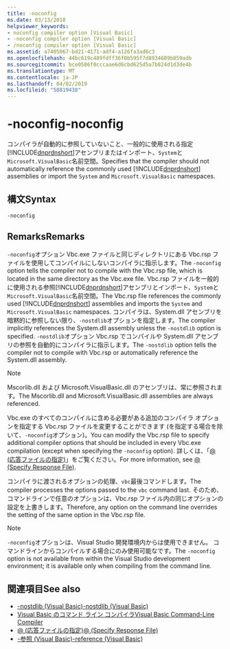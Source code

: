 ```yaml
---
title: -noconfig
ms.date: 03/13/2018
helpviewer_keywords:
- noconfig compiler option [Visual Basic]
- -noconfig compiler option [Visual Basic]
- /noconfig compiler option [Visual Basic]
ms.assetid: a7405067-bd21-4171-adf4-a126fa3ad6c3
ms.openlocfilehash: 44bc619c489fdff36f0b595f7d8934689b859adb
ms.sourcegitcommit: bce0586f0cccaae6d6cbd625d5a7b824d1d3de4b
ms.translationtype: MT
ms.contentlocale: ja-JP
ms.lasthandoff: 04/02/2019
ms.locfileid: "58819438"
---
```

# <a name="-noconfig"></a><span data-ttu-id="47f2d-102">-noconfig</span><span class="sxs-lookup"><span data-stu-id="47f2d-102">-noconfig</span></span>
<span data-ttu-id="47f2d-103">コンパイラが自動的に参照していないこと、一般的に使用される指定[!INCLUDE[dnprdnshort](~/includes/dnprdnshort-md.md)]アセンブリまたはインポート、`System`と`Microsoft.VisualBasic`名前空間。</span><span class="sxs-lookup"><span data-stu-id="47f2d-103">Specifies that the compiler should not automatically reference the commonly used [!INCLUDE[dnprdnshort](~/includes/dnprdnshort-md.md)] assemblies or import the `System` and `Microsoft.VisualBasic` namespaces.</span></span>  
  
## <a name="syntax"></a><span data-ttu-id="47f2d-104">構文</span><span class="sxs-lookup"><span data-stu-id="47f2d-104">Syntax</span></span>  
  
```  
-noconfig  
```  
  
## <a name="remarks"></a><span data-ttu-id="47f2d-105">Remarks</span><span class="sxs-lookup"><span data-stu-id="47f2d-105">Remarks</span></span>  
 <span data-ttu-id="47f2d-106">`-noconfig`オプション Vbc.exe ファイルと同じディレクトリにある Vbc.rsp ファイルを使用してコンパイルにしないコンパイラに指示します。</span><span class="sxs-lookup"><span data-stu-id="47f2d-106">The `-noconfig` option tells the compiler not to compile with the Vbc.rsp file, which is located in the same directory as the Vbc.exe file.</span></span> <span data-ttu-id="47f2d-107">Vbc.rsp ファイルを一般的に使用される参照[!INCLUDE[dnprdnshort](~/includes/dnprdnshort-md.md)]アセンブリとインポート、`System`と`Microsoft.VisualBasic`名前空間。</span><span class="sxs-lookup"><span data-stu-id="47f2d-107">The Vbc.rsp file references the commonly used [!INCLUDE[dnprdnshort](~/includes/dnprdnshort-md.md)] assemblies and imports the `System` and `Microsoft.VisualBasic` namespaces.</span></span> <span data-ttu-id="47f2d-108">コンパイラは、System.dll アセンブリを暗黙的に参照しない限り、`-nostdlib`オプションを指定します。</span><span class="sxs-lookup"><span data-stu-id="47f2d-108">The compiler implicitly references the System.dll assembly unless the `-nostdlib` option is specified.</span></span> <span data-ttu-id="47f2d-109">`-nostdlib`オプション Vbc.rsp でコンパイルや System.dll アセンブリの参照を自動的にコンパイラに指示します。</span><span class="sxs-lookup"><span data-stu-id="47f2d-109">The `-nostdlib` option tells the compiler not to compile with Vbc.rsp or automatically reference the System.dll assembly.</span></span>  
  
> [!NOTE]
>  <span data-ttu-id="47f2d-110">Mscorlib.dll および Microsoft.VisualBasic.dll のアセンブリは、常に参照されます。</span><span class="sxs-lookup"><span data-stu-id="47f2d-110">The Mscorlib.dll and Microsoft.VisualBasic.dll assemblies are always referenced.</span></span>  
  
 <span data-ttu-id="47f2d-111">Vbc.exe のすべてのコンパイルに含める必要がある追加のコンパイラ オプションを指定する Vbc.rsp ファイルを変更することができます (を指定する場合を除いて、`-noconfig`オプション)。</span><span class="sxs-lookup"><span data-stu-id="47f2d-111">You can modify the Vbc.rsp file to specify additional compiler options that should be included in every Vbc.exe compilation (except when specifying the `-noconfig` option).</span></span> <span data-ttu-id="47f2d-112">詳しくは、「[@ (応答ファイルの指定)](../../../visual-basic/reference/command-line-compiler/specify-response-file.md)」をご覧ください。</span><span class="sxs-lookup"><span data-stu-id="47f2d-112">For more information, see [@ (Specify Response File)](../../../visual-basic/reference/command-line-compiler/specify-response-file.md).</span></span>  
  
 <span data-ttu-id="47f2d-113">コンパイラに渡されるオプションの処理、`vbc`最後コマンドします。</span><span class="sxs-lookup"><span data-stu-id="47f2d-113">The compiler processes the options passed to the `vbc` command last.</span></span> <span data-ttu-id="47f2d-114">そのため、コマンドラインで任意のオプションは、Vbc.rsp ファイル内の同じオプションの設定を上書きします。</span><span class="sxs-lookup"><span data-stu-id="47f2d-114">Therefore, any option on the command line overrides the setting of the same option in the Vbc.rsp file.</span></span>  
  
> [!NOTE]
>  <span data-ttu-id="47f2d-115">`-noconfig`オプションは、Visual Studio 開発環境内からは使用できません。 コマンドラインからコンパイルする場合にのみ使用可能なです。</span><span class="sxs-lookup"><span data-stu-id="47f2d-115">The `-noconfig` option is not available from within the Visual Studio development environment; it is available only when compiling from the command line.</span></span>  
  
## <a name="see-also"></a><span data-ttu-id="47f2d-116">関連項目</span><span class="sxs-lookup"><span data-stu-id="47f2d-116">See also</span></span>

- [<span data-ttu-id="47f2d-117">-nostdlib (Visual Basic)</span><span class="sxs-lookup"><span data-stu-id="47f2d-117">-nostdlib (Visual Basic)</span></span>](../../../visual-basic/reference/command-line-compiler/nostdlib.md)
- [<span data-ttu-id="47f2d-118">Visual Basic のコマンド ライン コンパイラ</span><span class="sxs-lookup"><span data-stu-id="47f2d-118">Visual Basic Command-Line Compiler</span></span>](../../../visual-basic/reference/command-line-compiler/index.md)
- [<span data-ttu-id="47f2d-119">@ (応答ファイルの指定)</span><span class="sxs-lookup"><span data-stu-id="47f2d-119">@ (Specify Response File)</span></span>](../../../visual-basic/reference/command-line-compiler/specify-response-file.md)
- [<span data-ttu-id="47f2d-120">-参照 (Visual Basic)</span><span class="sxs-lookup"><span data-stu-id="47f2d-120">-reference (Visual Basic)</span></span>](../../../visual-basic/reference/command-line-compiler/reference.md)
